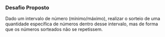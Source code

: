 ### Desafio Proposto

Dado um intervalo de número (mínimo/máximo), realizar o sorteio de uma quantidade específica de números dentro desse intervalo, mas de forma que os números sorteados não se repetissem.